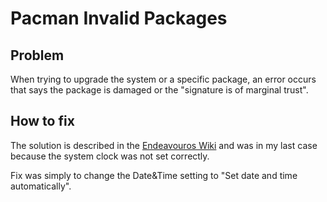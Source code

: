 # Pacman Invalid Packages

## Problem
When trying to upgrade the system or a specific package, an error occurs that says the package is damaged or the "signature is of marginal trust".

## How to fix
The solution is described in the 
[Endeavouros Wiki](https://forum.endeavouros.com/t/issues-with-signature-is-marginal-trust-signature-is-unknown-trust-or-invalid-or-corrupted-package/6756)
and was in my last case because the system clock was not set correctly.

Fix was simply to change the Date&Time setting to "Set date and time automatically".

